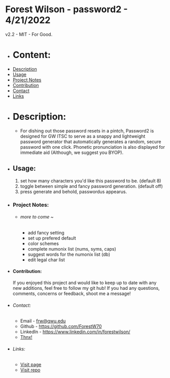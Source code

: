 # Forest Wilson - password2 - 4/21/2022

v2.2 - MIT - For Good.

* # Content:
- [Description](#description)
- [Usage](#usage)
- [Project Notes](#project-notes)
- [Contribution](#contribution)
- [Contact](#contact)
- [Links](#links)

* # Description:
    - For dishing out those password resets in a pintch, Password2 is designed for GW ITSC to serve as a snappy and lightweight password generator that automatically generates a random, secure password with one click. Phonetic pronunciation is also displayed for immediate aid (Although, we suggest you BYOP). 

* ## Usage:
    1. set how many characters you'd like this password to be. (default 8)
    2. toggle between simple and fancy password generation. (default off)
    3. press generate and behold, passwordus appearus.

* ### Project Notes: 
    * ###### more to come ~
        - add fancy setting
        - set up prefered default
        - color schemes
        - complete numonix list (nums, syms, caps)
        - suggest words for the numonix list (db)
        - edit legal char list

* #### Contribution:
    If you enjoyed this project and would like to keep up to date with any new additions, feel free to follow my git hub! If you had any questions, comments, concerns or feedback, shoot me a message!

* ###### Contact:
    - Email - frw@gwu.edu
    - Github - https://github.com/ForestW70
    - LinkedIn - https://www.linkedin.com/in/forestwilson/
    - [Thnx!](https://soundcloud.com/itsjustaburner) 

- ###### Links:    
    - [Visit page](https://forestw70.github.io/password2/)
    - [Visit repo](https://github.com/ForestW70/password2)

